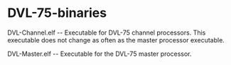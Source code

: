 # DVL-75-binaries

<!-- Commenting out link to avoid confusion for customers -->
<!-- [Download Here](https://tbd) -->

DVL-Channel.elf -- Executable for DVL-75 channel processors. This executable does not change as often as the master processor executable.

DVL-Master.elf -- Executable for the DVL-75 master processor.

